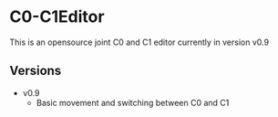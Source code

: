 # C0-C1Editor 
This is an opensource joint C0 and C1 editor currently in version v0.9
  
## Versions
- v0.9
  - Basic movement and switching between C0 and C1
